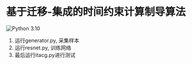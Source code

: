 # 基于迁移-集成的时间约束计算制导算法
![Python 3.10](https://img.shields.io/badge/python-3.10-green.svg)

1. 运行generator.py, 采集样本
2. 运行resnet.py, 训练网络
3. 最后运行itacg.py进行测试